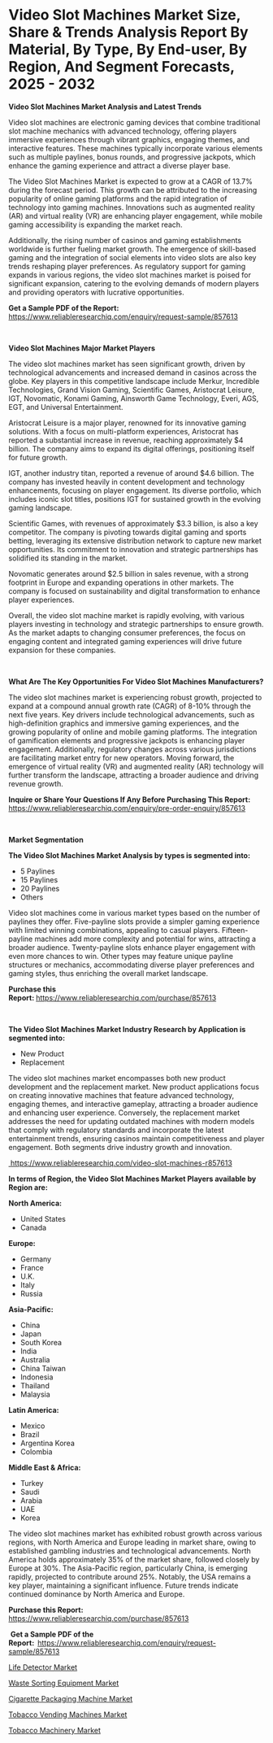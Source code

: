 <p><h1>Video Slot Machines Market Size, Share & Trends Analysis Report By Material, By Type, By End-user, By Region, And Segment Forecasts, 2025 - 2032</h1></p><p><strong>Video Slot Machines Market Analysis and Latest Trends</strong></p>
<p><p>Video slot machines are electronic gaming devices that combine traditional slot machine mechanics with advanced technology, offering players immersive experiences through vibrant graphics, engaging themes, and interactive features. These machines typically incorporate various elements such as multiple paylines, bonus rounds, and progressive jackpots, which enhance the gaming experience and attract a diverse player base.</p><p>The Video Slot Machines Market is expected to grow at a CAGR of 13.7% during the forecast period. This growth can be attributed to the increasing popularity of online gaming platforms and the rapid integration of technology into gaming machines. Innovations such as augmented reality (AR) and virtual reality (VR) are enhancing player engagement, while mobile gaming accessibility is expanding the market reach.</p><p>Additionally, the rising number of casinos and gaming establishments worldwide is further fueling market growth. The emergence of skill-based gaming and the integration of social elements into video slots are also key trends reshaping player preferences. As regulatory support for gaming expands in various regions, the video slot machines market is poised for significant expansion, catering to the evolving demands of modern players and providing operators with lucrative opportunities.</p></p>
<p><strong>Get a Sample PDF of the Report:&nbsp;</strong> <a href="https://www.reliableresearchiq.com/enquiry/request-sample/857613?utm_campaign=1842&utm_medium=2&utm_source=Github&utm_content=ia&utm_term=09042025&utm_id=video-slot-machines">https://www.reliableresearchiq.com/enquiry/request-sample/857613</a></p>
<p>&nbsp;</p>
<p><strong>Video Slot Machines Major Market Players</strong></p>
<p><p>The video slot machines market has seen significant growth, driven by technological advancements and increased demand in casinos across the globe. Key players in this competitive landscape include Merkur, Incredible Technologies, Grand Vision Gaming, Scientific Games, Aristocrat Leisure, IGT, Novomatic, Konami Gaming, Ainsworth Game Technology, Everi, AGS, EGT, and Universal Entertainment.</p><p>Aristocrat Leisure is a major player, renowned for its innovative gaming solutions. With a focus on multi-platform experiences, Aristocrat has reported a substantial increase in revenue, reaching approximately $4 billion. The company aims to expand its digital offerings, positioning itself for future growth.</p><p>IGT, another industry titan, reported a revenue of around $4.6 billion. The company has invested heavily in content development and technology enhancements, focusing on player engagement. Its diverse portfolio, which includes iconic slot titles, positions IGT for sustained growth in the evolving gaming landscape.</p><p>Scientific Games, with revenues of approximately $3.3 billion, is also a key competitor. The company is pivoting towards digital gaming and sports betting, leveraging its extensive distribution network to capture new market opportunities. Its commitment to innovation and strategic partnerships has solidified its standing in the market.</p><p>Novomatic generates around $2.5 billion in sales revenue, with a strong footprint in Europe and expanding operations in other markets. The company is focused on sustainability and digital transformation to enhance player experiences.</p><p>Overall, the video slot machine market is rapidly evolving, with various players investing in technology and strategic partnerships to ensure growth. As the market adapts to changing consumer preferences, the focus on engaging content and integrated gaming experiences will drive future expansion for these companies.</p></p>
<p>&nbsp;</p>
<p><strong>What Are The Key Opportunities For Video Slot Machines Manufacturers?</strong></p>
<p><p>The video slot machines market is experiencing robust growth, projected to expand at a compound annual growth rate (CAGR) of 8-10% through the next five years. Key drivers include technological advancements, such as high-definition graphics and immersive gaming experiences, and the growing popularity of online and mobile gaming platforms. The integration of gamification elements and progressive jackpots is enhancing player engagement. Additionally, regulatory changes across various jurisdictions are facilitating market entry for new operators. Moving forward, the emergence of virtual reality (VR) and augmented reality (AR) technology will further transform the landscape, attracting a broader audience and driving revenue growth.</p></p>
<p><strong>Inquire or Share Your Questions If Any Before Purchasing This Report:</strong> <a href="https://www.reliableresearchiq.com/enquiry/pre-order-enquiry/857613?utm_campaign=1842&utm_medium=2&utm_source=Github&utm_content=ia&utm_term=09042025&utm_id=video-slot-machines">https://www.reliableresearchiq.com/enquiry/pre-order-enquiry/857613</a></p>
<p>&nbsp;</p>
<p><strong>Market Segmentation</strong></p>
<p><strong>The Video Slot Machines Market Analysis by types is segmented into:</strong></p>
<p><ul><li>5 Paylines</li><li>15 Paylines</li><li>20 Paylines</li><li>Others</li></ul></p>
<p><p>Video slot machines come in various market types based on the number of paylines they offer. Five-payline slots provide a simpler gaming experience with limited winning combinations, appealing to casual players. Fifteen-payline machines add more complexity and potential for wins, attracting a broader audience. Twenty-payline slots enhance player engagement with even more chances to win. Other types may feature unique payline structures or mechanics, accommodating diverse player preferences and gaming styles, thus enriching the overall market landscape.</p></p>
<p><strong>Purchase this Report:&nbsp;</strong><a href="https://www.reliableresearchiq.com/purchase/857613?utm_campaign=1842&utm_medium=2&utm_source=Github&utm_content=ia&utm_term=09042025&utm_id=video-slot-machines">https://www.reliableresearchiq.com/purchase/857613</a></p>
<p>&nbsp;</p>
<p><strong>The Video Slot Machines Market Industry Research by Application is segmented into:</strong></p>
<p><ul><li>New Product</li><li>Replacement</li></ul></p>
<p><p>The video slot machines market encompasses both new product development and the replacement market. New product applications focus on creating innovative machines that feature advanced technology, engaging themes, and interactive gameplay, attracting a broader audience and enhancing user experience. Conversely, the replacement market addresses the need for updating outdated machines with modern models that comply with regulatory standards and incorporate the latest entertainment trends, ensuring casinos maintain competitiveness and player engagement. Both segments drive industry growth and innovation.</p></p>
<p><a href="https://www.reliableresearchiq.com/video-slot-machines-r857613?utm_campaign=1842&utm_medium=2&utm_source=Github&utm_content=ia&utm_term=09042025&utm_id=video-slot-machines">&nbsp;https://www.reliableresearchiq.com/video-slot-machines-r857613</a></p>
<p><strong>In terms of Region, the Video Slot Machines Market Players available by Region are:</strong></p>
<p>
    <p> <strong> North America: </strong>
        <ul>
            <li>United States</li>
            <li>Canada</li>
        </ul>
        </p> 
    <p> <strong> Europe: </strong>
        <ul>
            <li>Germany</li>
            <li>France</li>
            <li>U.K.</li>
            <li>Italy</li>
            <li>Russia</li>
        </ul>
        </p> 
    <p> <strong> Asia-Pacific: </strong>
        <ul>
            <li>China</li>
            <li>Japan</li>
            <li>South Korea</li>
            <li>India</li>
            <li>Australia</li>
            <li>China Taiwan</li>
            <li>Indonesia</li>
            <li>Thailand</li>
            <li>Malaysia</li>
        </ul>
        </p> 
    <p> <strong> Latin America: </strong>
        <ul>
            <li>Mexico</li>
            <li>Brazil</li>
            <li>Argentina Korea</li>
            <li>Colombia</li>
        </ul>
        </p> 
    <p> <strong> Middle East & Africa: </strong>
        <ul>
            <li>Turkey</li>
            <li>Saudi</li>
            <li>Arabia</li>
            <li>UAE</li>
            <li>Korea</li>
        </ul>
    </p>
    </p>
<p><p>The video slot machines market has exhibited robust growth across various regions, with North America and Europe leading in market share, owing to established gambling industries and technological advancements. North America holds approximately 35% of the market share, followed closely by Europe at 30%. The Asia-Pacific region, particularly China, is emerging rapidly, projected to contribute around 25%. Notably, the USA remains a key player, maintaining a significant influence. Future trends indicate continued dominance by North America and Europe.</p></p>
<p><strong>Purchase this Report: </strong><a href="https://www.reliableresearchiq.com/purchase/857613?utm_campaign=1842&utm_medium=2&utm_source=Github&utm_content=ia&utm_term=09042025&utm_id=video-slot-machines">https://www.reliableresearchiq.com/purchase/857613</a></p>
<p>&nbsp;<strong>Get a Sample PDF of the Report:&nbsp;&nbsp;</strong><a href="https://www.reliableresearchiq.com/enquiry/request-sample/857613?utm_campaign=1842&utm_medium=2&utm_source=Github&utm_content=ia&utm_term=09042025&utm_id=video-slot-machines">https://www.reliableresearchiq.com/enquiry/request-sample/857613</a></p>
<p><strong></strong></p>
<p><p><a href="https://github.com/snaikraso/Market-Research-Report-List-1/blob/main/life-detector-market.md?utm_campaign=1842&utm_medium=2&utm_source=Github&utm_content=ia&utm_term=09042025&utm_id=video-slot-machines">Life Detector Market</a></p><p><a href="https://github.com/shimweummul/Market-Research-Report-List-1/blob/main/waste-sorting-equipment-market.md?utm_campaign=1842&utm_medium=2&utm_source=Github&utm_content=ia&utm_term=09042025&utm_id=video-slot-machines">Waste Sorting Equipment Market</a></p><p><a href="https://github.com/iperitvik8/Market-Research-Report-List-1/blob/main/cigarette-packaging-machine-market.md?utm_campaign=1842&utm_medium=2&utm_source=Github&utm_content=ia&utm_term=09042025&utm_id=video-slot-machines">Cigarette Packaging Machine Market</a></p><p><a href="https://github.com/kadutjoelly83/Market-Research-Report-List-1/blob/main/tobacco-vending-machines-market.md?utm_campaign=1842&utm_medium=2&utm_source=Github&utm_content=ia&utm_term=09042025&utm_id=video-slot-machines">Tobacco Vending Machines Market</a></p><p><a href="https://github.com/frodanlert/Market-Research-Report-List-1/blob/main/tobacco-machinery-market.md?utm_campaign=1842&utm_medium=2&utm_source=Github&utm_content=ia&utm_term=09042025&utm_id=video-slot-machines">Tobacco Machinery Market</a></p></p>